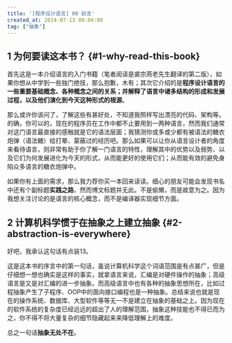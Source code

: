 ```yaml
---
title: '[程序设计语言] 00 前言'
created_at: 2014-07-13 09:04:00
tag: ["抽象"]
---
```


## 1 为何要读这本书？ {#1-why-read-this-book}

首先这是一本介绍语言的入门书籍（笔者阅读是裘宗燕老先生翻译的第二版），如果你想从中学到一些独门绝技，那么抱歉，木有；其次它介绍的是**程序设计语言的一些重要基础概念、各种概念之间的关系；并解释了语言中诸多结构的形成和发展过程，以及他们演化到今天这种形式的根源**。

那么或许你该问了，了解这些有甚好处，不知道我照样写出漂亮的代码、架构等。的确，你可以的，现在的程序员在工作中都不止要用到一两种语言，然而我们通常对这门语言最直接的感触就是它的语法层面；我猜测你或多或少都有被语法的糖衣炮弹（语法糖）给打晕、蒙蔽过的经历吧。那么如果可以让你从语言设计者的角度来看待语言，则非常有助于你了解一门语言的特性，理解其中的优势以及弱势、以及它们为何发展进化为今天的形式，从而能更好的使用它们；从而能有效的避免身陷众多语言的糖衣炮弹中。

如果你有上面的需求，那么我力荐你买一本回来读读。细心的朋友可能会发现书名中还有个副标题**实践之路**，然而博文标题并无此。不是偷懒，而是故意为之。因为我想关注讨论的是语言的核心概念，而不是编译器实现细节方面。

## 2 计算机科学惯于在抽象之上建立抽象 {#2-abstraction-is-everywhere}

好吧，我承认这句话有点装13。

这是这本书的序言中的第一句话，虽说计算机科学这个词语范围是有点甚广，但是仔细想一想也确实是这样的事实，就拿语言来说，汇编是对硬件操作的抽象；高级语言是又是对汇编的进一步抽象。而高级语言中也有各种的抽象思想所在，比如过程抽象产生了子程序、OOP中的面向接口编程也是一种抽象。总结来说也就是现在的操作系统、数据库、大型软件等等无一不是建立在抽象的基础之上。因为现在的软件系统的复杂度已经远远的超出了人的理解范围，抽象这种技能也不得已而为之，你不得不将大量复杂的细节隐藏起来来降低理解上的难度。

总之一句话**抽象无处不在**。